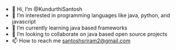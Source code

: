 - 👋 Hi, I’m @KundurthiSantosh
- 👀 I’m interested in programming languages like java, python, and javascript
- 🌱 I’m currently learning java based frameworks
- 💞️ I’m looking to collaborate on java based open source projects
- 📫 How to reach me santoshsriram2@gmail.com
